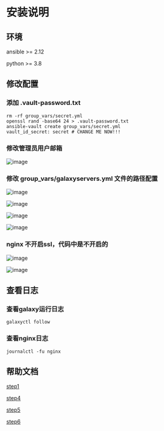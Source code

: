 # 安装说明
## 环境
ansible >= 2.12

python >= 3.8
## 修改配置
### 添加 .vault-password.txt
```
rm -rf group_vars/secret.yml
openssl rand -base64 24 > .vault-password.txt
ansible-vault create group_vars/secret.yml
vault_id_secret: secret # CHANGE ME NOW!!!
```
### 修改管理员用户邮箱
![image](https://github.com/ywj0101/galaxy-install/assets/55040324/c1f39f61-94c0-4c67-9137-fa74dc0bf217)

### 修改 group_vars/galaxyservers.yml 文件的路径配置
![image](https://github.com/ywj0101/galaxy-install/assets/55040324/ed3e5932-59d8-4b8f-8285-0574209fefd8)

![image](https://github.com/ywj0101/galaxy-install/assets/55040324/7daf47dd-6716-4163-b3f3-b3908ecd1d42)

![image](https://github.com/ywj0101/galaxy-install/assets/55040324/3af0daf4-d6df-4cef-9588-10aa6ff71765)

![image](https://github.com/ywj0101/galaxy-install/assets/55040324/4058d0aa-0bfb-4737-9335-077ae888cbdf)

### nginx 不开启ssl，代码中是不开启的
![image](https://github.com/ywj0101/galaxy-install/assets/55040324/e3d6ce15-059f-4fba-ad7a-bd66c7d6c343)

![image](https://github.com/ywj0101/galaxy-install/assets/55040324/5f3f9350-0e88-41d5-a4ae-1725fdad2c6f)

## 查看日志
### 查看galaxy运行日志
```
galaxyctl follow
```
### 查看nginx日志
```
journalctl -fu nginx
```

## 帮助文档
[step1](https://training.galaxyproject.org/training-material/topics/admin/tutorials/ansible-galaxy/tutorial.html#requirements)

[step4](https://training.galaxyproject.org/training-material/topics/admin/tutorials/tus/tutorial.html)

[step5](https://training.galaxyproject.org/training-material/topics/admin/tutorials/cvmfs/tutorial.html)

[step6](https://training.galaxyproject.org/training-material/topics/admin/tutorials/apptainer/tutorial.html)
